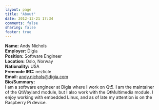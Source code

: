 ```yaml
---
layout: page
title: "About"
date: 2012-12-21 17:34
comments: false
sharing: false
footer: true
---
```


**Name:** Andy Nichols   
**Employer:** Digia   
**Position:** Software Engineer   
**Location:** Oslo, Norway   
**Nationality:** USA   
**Freenode IRC:** nezticle   
**Email:** andy.nichols@digia.com   
**Bio/Summary:**   
I am a software engineer at Digia where I work on Qt5.  I am the maintainer of the QtWayland module, but I also work with the QtMultimedia module.  I enjoy working with embedded Linux, and as of late my attention is on the Raspberry Pi device.